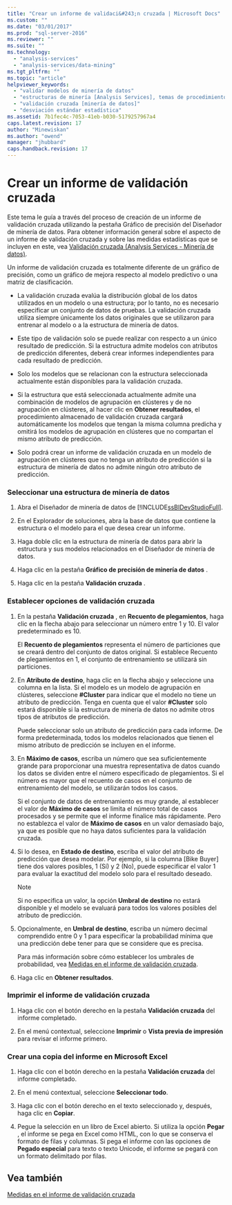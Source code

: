 ```yaml
---
title: "Crear un informe de validaci&#243;n cruzada | Microsoft Docs"
ms.custom: ""
ms.date: "03/01/2017"
ms.prod: "sql-server-2016"
ms.reviewer: ""
ms.suite: ""
ms.technology: 
  - "analysis-services"
  - "analysis-services/data-mining"
ms.tgt_pltfrm: ""
ms.topic: "article"
helpviewer_keywords: 
  - "validar modelos de minería de datos"
  - "estructuras de minería [Analysis Services], temas de procedimientos"
  - "validación cruzada [minería de datos]"
  - "desviación estándar estadística"
ms.assetid: 7b1fec4c-7053-41eb-b030-5179257967a4
caps.latest.revision: 17
author: "Minewiskan"
ms.author: "owend"
manager: "jhubbard"
caps.handback.revision: 17
---
```

# Crear un informe de validaci&#243;n cruzada
  Este tema le guía a través del proceso de creación de un informe de validación cruzada utilizando la pestaña Gráfico de precisión del Diseñador de minería de datos. Para obtener información general sobre el aspecto de un informe de validación cruzada y sobre las medidas estadísticas que se incluyen en este, vea [Validación cruzada &#40;Analysis Services - Minería de datos&#41;](../../analysis-services/data-mining/cross-validation-analysis-services-data-mining.md).  
  
 Un informe de validación cruzada es totalmente diferente de un gráfico de precisión, como un gráfico de mejora respecto al modelo predictivo o una matriz de clasificación.  
  
-   La validación cruzada evalúa la distribución global de los datos utilizados en un modelo o una estructura; por lo tanto, no es necesario especificar un conjunto de datos de pruebas. La validación cruzada utiliza siempre únicamente los datos originales que se utilizaron para entrenar al modelo o a la estructura de minería de datos.  
  
-   Este tipo de validación solo se puede realizar con respecto a un único resultado de predicción. Si la estructura admite modelos con atributos de predicción diferentes, deberá crear informes independientes para cada resultado de predicción.  
  
-   Solo los modelos que se relacionan con la estructura seleccionada actualmente están disponibles para la validación cruzada.  
  
-   Si la estructura que está seleccionada actualmente admite una combinación de modelos de agrupación en clústeres y de no agrupación en clústeres, al hacer clic en **Obtener resultados**, el procedimiento almacenado de validación cruzada cargará automáticamente los modelos que tengan la misma columna predicha y omitirá los modelos de agrupación en clústeres que no compartan el mismo atributo de predicción.  
  
-   Solo podrá crear un informe de validación cruzada en un modelo de agrupación en clústeres que no tenga un atributo de predicción si la estructura de minería de datos no admite ningún otro atributo de predicción.  
  
### Seleccionar una estructura de minería de datos  
  
1.  Abra el Diseñador de minería de datos de [!INCLUDE[ssBIDevStudioFull](../../includes/ssbidevstudiofull-md.md)].  
  
2.  En el Explorador de soluciones, abra la base de datos que contiene la estructura o el modelo para el que desea crear un informe.  
  
3.  Haga doble clic en la estructura de minería de datos para abrir la estructura y sus modelos relacionados en el Diseñador de minería de datos.  
  
4.  Haga clic en la pestaña **Gráfico de precisión de minería de datos** .  
  
5.  Haga clic en la pestaña **Validación cruzada** .  
  
### Establecer opciones de validación cruzada  
  
1.  En la pestaña **Validación cruzada** , en **Recuento de plegamientos**, haga clic en la flecha abajo para seleccionar un número entre 1 y 10. El valor predeterminado es 10.  
  
     El **Recuento de plegamientos** representa el número de particiones que se creará dentro del conjunto de datos original. Si establece Recuento de plegamientos en 1, el conjunto de entrenamiento se utilizará sin particiones.  
  
2.  En **Atributo de destino**, haga clic en la flecha abajo y seleccione una columna en la lista. Si el modelo es un modelo de agrupación en clústeres, seleccione **#Cluster** para indicar que el modelo no tiene un atributo de predicción. Tenga en cuenta que el valor **#Cluster** solo estará disponible si la estructura de minería de datos no admite otros tipos de atributos de predicción.  
  
     Puede seleccionar solo un atributo de predicción para cada informe. De forma predeterminada, todos los modelos relacionados que tienen el mismo atributo de predicción se incluyen en el informe.  
  
3.  En **Máximo de casos**, escriba un número que sea suficientemente grande para proporcionar una muestra representativa de datos cuando los datos se dividen entre el número especificado de plegamientos. Si el número es mayor que el recuento de casos en el conjunto de entrenamiento del modelo, se utilizarán todos los casos.  
  
     Si el conjunto de datos de entrenamiento es muy grande, al establecer el valor de **Máximo de casos** se limita el número total de casos procesados y se permite que el informe finalice más rápidamente. Pero no establezca el valor de **Máximo de casos** en un valor demasiado bajo, ya que es posible que no haya datos suficientes para la validación cruzada.  
  
4.  Si lo desea, en **Estado de destino**, escriba el valor del atributo de predicción que desea modelar. Por ejemplo, si la columna [Bike Buyer] tiene dos valores posibles, 1 (Sí) y 2 (No), puede especificar el valor 1 para evaluar la exactitud del modelo solo para el resultado deseado.  
  
    > [!NOTE]  
    >  Si no especifica un valor, la opción **Umbral de destino** no estará disponible y el modelo se evaluará para todos los valores posibles del atributo de predicción.  
  
5.  Opcionalmente, en **Umbral de destino**, escriba un número decimal comprendido entre 0 y 1 para especificar la probabilidad mínima que una predicción debe tener para que se considere que es precisa.  
  
     Para más información sobre cómo establecer los umbrales de probabilidad, vea [Medidas en el informe de validación cruzada](../../analysis-services/data-mining/measures-in-the-cross-validation-report.md).  
  
6.  Haga clic en **Obtener resultados**.  
  
### Imprimir el informe de validación cruzada  
  
1.  Haga clic con el botón derecho en la pestaña **Validación cruzada** del informe completado.  
  
2.  En el menú contextual, seleccione **Imprimir** o **Vista previa de impresión** para revisar el informe primero.  
  
### Crear una copia del informe en Microsoft Excel  
  
1.  Haga clic con el botón derecho en la pestaña **Validación cruzada** del informe completado.  
  
2.  En el menú contextual, seleccione **Seleccionar todo**.  
  
3.  Haga clic con el botón derecho en el texto seleccionado y, después, haga clic en **Copiar**.  
  
4.  Pegue la selección en un libro de Excel abierto. Si utiliza la opción **Pegar** , el informe se pega en Excel como HTML, con lo que se conserva el formato de filas y columnas. Si pega el informe con las opciones de **Pegado especial** para texto o texto Unicode, el informe se pegará con un formato delimitado por filas.  
  
## Vea también  
 [Medidas en el informe de validación cruzada](../../analysis-services/data-mining/measures-in-the-cross-validation-report.md)  
  
  